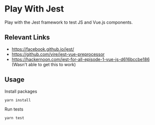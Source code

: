 # Play With Jest

Play with the Jest framework to test JS and Vue.js components. 

## Relevant Links

- https://facebook.github.io/jest/
- https://github.com/vire/jest-vue-preprocessor
- https://hackernoon.com/jest-for-all-episode-1-vue-js-d616bccbe186 (Wasn't able to get this to work)

## Usage

Install packages

    yarn install
    
Run tests

    yarn test
